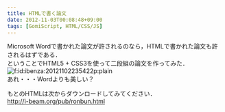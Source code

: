 ```yaml
---
title: HTMLで書く論文
date: 2012-11-03T00:08:48+09:00
tags: [GomiScript, HTML/CSS/JS]
---
```


Microsoft Wordで書かれた論文が許されるのなら，HTMLで書かれた論文も許されるはずである．  
ということでHTML5 \+ CSS3を使って二段組の論文を作ってみた．  
<span itemscope itemtype="http://schema.org/Photograph"><img src="/2012/11/03/000848/20121102235422.png" alt="f:id:ibenza:20121102235422p:plain" title="f:id:ibenza:20121102235422p:plain" class="hatena-fotolife" itemprop="image"></span>  
あれ・・・Wordよりも美しい？

もとのHTMLは次からダウンロードしてみてください．  
[http://i\-beam\.org/pub/ronbun\.html](http://i-beam.org/pub/ronbun.html)

